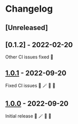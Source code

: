 # Changelog

## [Unreleased]


## [0.1.2] - 2022-02-20

Other CI issues fixed 🚧


## [1.0.1] - 2022-09-20

Fixed CI issues 🐻 🪄 🦄 🚀


## [1.0.0] - 2022-09-20

Initial release 🐻 🪄 🦄 🚀


[1.0.1]: https://github.com/tatoalo/torrentManager/releases/tag/1.0.2
[1.0.1]: https://github.com/tatoalo/torrentManager/releases/tag/1.0.1
[1.0.0]: https://github.com/tatoalo/torrentManager/releases/tag/1.0.0